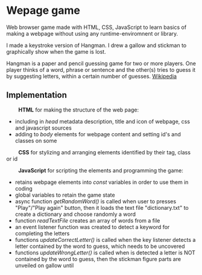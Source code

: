 # Wepage game

Web browser game made with HTML, CSS, JavaScript to learn basics of making a webpage without using any runtime-enviromnent or library.

I made a keystroke version of Hangman. I drew a gallow and stickman to graphically show when the game is lost.

Hangman is a paper and pencil guessing game for two or more players. One player thinks of a word, phrase or sentence and the other(s) tries to guess it by suggesting letters, within a certain number of guesses. [Wikipedia](https://en.wikipedia.org/wiki/Hangman_(game)) 


## Implementation

&emsp;&emsp; **HTML** for making the structure of the web page:
* including in *head* metadata description, title and icon of webpage, css and javascript sources
* adding to *body* elements for webpage content and setting id's and classes on some

&emsp;&emsp; **CSS** for stylizing and arranging elements identified by their tag, class or id

&emsp;&emsp; **JavaScript** for scripting the elements and programming the game:
* retains webpage elements into *const* variables in order to use them in coding
* global variables to retain the game state
* async function *getRandomWord()* is called when user to presses "Play"/"Play again" button, then it loads the text file "dictionary.txt" to create a dictionary and choose randomly a word  
* function *readTextFile* creates an array of words from a file
* an event listener function was created to detect a keyword for completing the letters
* functions *updateCorrectLetter()* is called when the key listener detects a letter contained by the word to guess, which needs to be uncovered
* functions *updateWrongLetter()* is called when is detected a letter is NOT contained by the word to guess, then the stickman figure parts are unveiled on gallow until